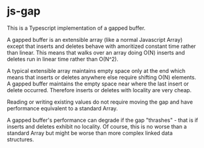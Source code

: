 # js-gap
This is a Typescript implementation of a gapped buffer.

A gapped buffer is an extensible array (like a normal Javascript Array) except that inserts
and deletes behave with amoritized constant time rather than linear. This means that walks
over an array doing O(N) inserts and deletes run in linear time rather than O(N^2).

A typical extensible array maintains empty space only at the end which means that inserts
or deletes anywhere else require shifting O(N) elements. A gapped buffer maintains the empty
space near where the last insert or delete occurred. Therefore inserts or deletes with
locality are very cheap.

Reading or writing existing values do not require moving the gap and have performance equivalent
to a standard Array.

A gapped buffer's performance can degrade if the gap "thrashes" - that is if inserts and deletes
exhibit no locality. Of course, this is no worse than a standard Array but might be worse than
more complex linked data structures.
